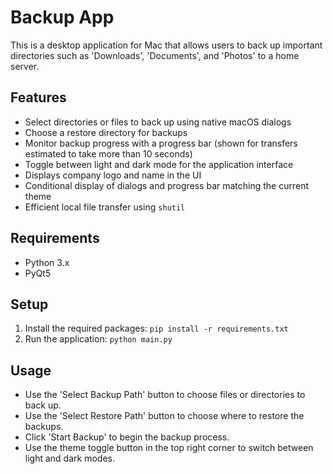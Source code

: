 # Backup App

This is a desktop application for Mac that allows users to back up important directories such as 'Downloads', 'Documents', and 'Photos' to a home server.

## Features
- Select directories or files to back up using native macOS dialogs
- Choose a restore directory for backups
- Monitor backup progress with a progress bar (shown for transfers estimated to take more than 10 seconds)
- Toggle between light and dark mode for the application interface
- Displays company logo and name in the UI
- Conditional display of dialogs and progress bar matching the current theme
- Efficient local file transfer using `shutil`

## Requirements
- Python 3.x
- PyQt5

## Setup
1. Install the required packages: `pip install -r requirements.txt`
2. Run the application: `python main.py`

## Usage
- Use the 'Select Backup Path' button to choose files or directories to back up.
- Use the 'Select Restore Path' button to choose where to restore the backups.
- Click 'Start Backup' to begin the backup process.
- Use the theme toggle button in the top right corner to switch between light and dark modes.
